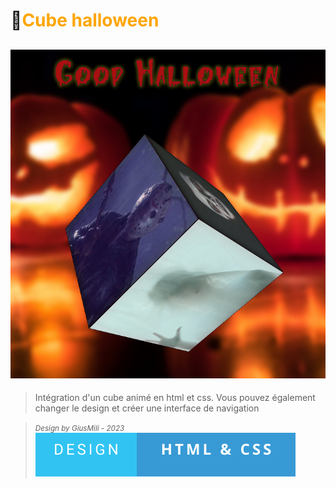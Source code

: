 # 🧟<span style="color:orange">Cube halloween</span>
![cover](asset/cover.PNG)
---
>Intégration d'un cube animé en html et css. Vous pouvez également changer le design et créer une interface de navigation

><small>*Design by GiusMili - 2023*</small>
![html css](asset/design-html%20&%20css-.svg)